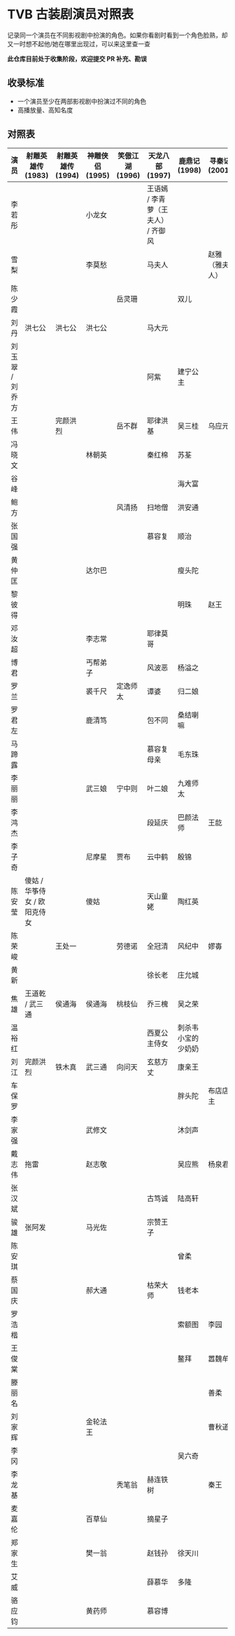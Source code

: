 # TVB 古装剧演员对照表

记录同一个演员在不同影视剧中扮演的角色。如果你看剧时看到一个角色脸熟，却又一时想不起他/她在哪里出现过，可以来这里查一查

**此仓库目前处于收集阶段，欢迎提交 PR 补充、勘误**

## 收录标准

- 一个演员至少在两部影视剧中扮演过不同的角色
- 高播放量、高知名度

## 对照表

| 演员            | 射雕英雄传 (1983)            | 射雕英雄传 (1994) | 神雕侠侣 (1995) | 笑傲江湖 (1996) | 天龙八部 (1997)                    | 鹿鼎记 (1998)      | 寻秦记 (2001)  | 倚天剑屠龙刀 (2001) |
| --------------- | ---------------------------- | ----------------- | --------------- | --------------- | ---------------------------------- | ------------------ | -------------- | ------------------- |
| 李若彤          |                              |                   | 小龙女          |                 | 王语嫣 / 李青萝（王夫人） / 齐御风 |                    |                |                     |
| 雪梨            |                              |                   | 李莫愁          |                 | 马夫人                             |                    | 赵雅（雅夫人） |                     |
| 陈少霞          |                              |                   |                 | 岳灵珊          |                                    | 双儿               |                | 殷离（蛛儿）        |
| 刘丹            | 洪七公                       | 洪七公            | 洪七公          |                 | 马大元                             |                    |                |                     |
| 刘玉翠 / 刘乔方 |                              |                   |                 |                 | 阿紫                               | 建宁公主           |                |                     |
| 王伟            |                              | 完颜洪烈          |                 | 岳不群          | 耶律洪基                           | 吴三桂             | 乌应元         |                     |
| 冯晓文          |                              |                   | 林朝英          |                 | 秦红棉                             | 苏荃               |                |                     |
| 谷峰            |                              |                   |                 |                 |                                    | 海大富             |                | 殷天正              |
| 鲍方            |                              |                   |                 | 风清扬          | 扫地僧                             | 洪安通             |                |                     |
| 张国强          |                              |                   |                 |                 | 慕容复                             | 顺治               |                |                     |
| 黄仲匡          |                              |                   | 达尔巴          |                 |                                    | 瘦头陀             |                |                     |
| 黎彼得          |                              |                   |                 |                 |                                    | 明珠               | 赵王           |                     |
| 邓汝超          |                              |                   | 李志常          |                 | 耶律莫哥                           |                    |                |                     |
| 博君            |                              |                   | 丐帮弟子        |                 | 风波恶                             | 杨溢之             |                |                     |
| 罗兰            |                              |                   | 裘千尺          | 定逸师太        | 谭婆                               | 归二娘             |                |                     |
| 罗君左          |                              |                   | 鹿清笃          |                 | 包不同                             | 桑结喇嘛           |                |                     |
| 马蹄露          |                              |                   |                 |                 | 慕容复母亲                         | 毛东珠             |                |                     |
| 李丽丽          |                              |                   | 武三娘          | 宁中则          | 叶二娘                             | 九难师太           |                |                     |
| 李鸿杰          |                              |                   |                 |                 | 段延庆                             | 巴颜法师           | 王龁           |                     |
| 李子奇          |                              |                   | 尼摩星          | 贾布            | 云中鹤                             | 殷锦               |                | 无禄                |
| 陈安莹          | 傻姑 / 华筝侍女 / 欧阳克侍女 |                   | 傻姑            |                 | 天山童姥                           | 陶红英             |                |                     |
| 陈荣峻          |                              | 王处一            |                 | 劳德诺          | 全冠清                             | 风纪中             | 嫪毐           | 陈友谅              |
| 黄新            |                              |                   |                 |                 | 徐长老                             | 庄允城             |                |                     |
| 焦雄            | 王道乾 / 武三通              | 侯通海            | 侯通海          | 桃枝仙          | 乔三槐                             | 吴之荣             |                |                     |
| 温裕红          |                              |                   |                 |                 | 西夏公主侍女                       | 刺杀韦小宝的少奶奶 |                |                     |
| 刘江            | 完颜洪烈                     | 铁木真            | 武三通          | 向问天          | 玄慈方丈                           | 康亲王             |                |                     |
| 车保罗          |                              |                   |                 |                 |                                    | 胖头陀             | 布店店主       | 鹤笔翁              |
| 李家强          |                              |                   | 武修文          |                 |                                    | 沐剑声             |                |                     |
| 戴志伟          | 拖雷                         |                   | 赵志敬          |                 |                                    | 吴应熊             | 杨泉君         |                     |
| 张汉斌          |                              |                   |                 |                 | 古笃诚                             | 陆高轩             |                |                     |
| 骏雄            | 张阿发                       |                   | 马光佐          |                 | 宗赞王子                           |                    |                |                     |
| 陈安琪          |                              |                   |                 |                 |                                    | 曾柔               |                | 峨嵋弟子            |
| 蔡国庆          |                              |                   | 郝大通          |                 | 枯荣大师                           | 钱老本             |                |                     |
| 罗浩楷          |                              |                   |                 |                 |                                    | 索额图             | 李园           |                     |
| 王俊棠          |                              |                   |                 |                 |                                    | 鳌拜               | 嚣魏牟         | 周颠                |
| 滕丽名          |                              |                   |                 |                 |                                    |                    | 善柔           | 纪晓芙 / 杨不悔     |
| 刘家辉          |                              |                   | 金轮法王        |                 |                                    |                    | 曹秋道         | 成昆                |
| 李冈            |                              |                   |                 |                 |                                    | 吴六奇             |                | 张松溪              |
| 李龙基          |                              |                   |                 | 秃笔翁          | 赫连铁树                           |                    | 秦王           | 宋远桥              |
| 麦嘉伦          |                              |                   | 百草仙          |                 | 摘星子                             |                    |                |                     |
| 郑家生          |                              |                   | 樊一翁          |                 | 赵钱孙                             | 徐天川             |                |                     |
| 艾威            |                              |                   |                 |                 | 薛慕华                             | 多隆               |                | 殷野王              |
| 骆应钧          |                              |                   | 黄药师          |                 | 慕容博                             |                    |                | 谢逊                |
